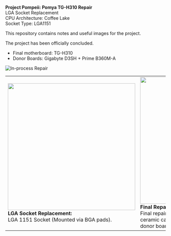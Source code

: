 **Project Pompeii: Pomya TG-H310 Repair** <br />
LGA Socket Replacement <br />
CPU Architecture: Coffee Lake <br />
Socket Type: LGA1151

This repository contains notes and useful images for the project. 

The project has been officially concluded.
- Final motherboard: TG-H310 
- Donor Boards: Gigabyte D3SH + Prime B360M-A

![In-process Repair](https://github.com/user-attachments/assets/06cb3f1b-3fc7-4ff9-b31a-358c22f2fd85)

<table>
  <tr>
    <td>
      <img src="https://github.com/user-attachments/assets/0cba1b9b-036f-4438-a1bf-5c30f46933b8" width="400"/><br/>
      <strong>LGA Socket Replacement:</strong><br/>LGA 1151 Socket (Mounted via BGA pads).
    </td>
    <td>
      <img src="https://github.com/user-attachments/assets/7c83b59b-cc44-46c3-9f89-80bc10797478" width="400"/><br/>
      <strong>Final Repair:</strong><br/>Final repair, a TG-H310. Took a 22uF 6.3v X5R ceramic capacitor, a DVI port, and a PCIE port from donor boards.
    </td>
  </tr>
</table>
